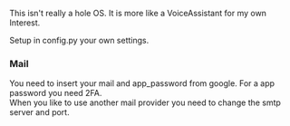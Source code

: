 This isn't really a hole OS. It is more like a VoiceAssistant for my own Interest.<br>

Setup in config.py your own settings. <br>

### Mail
You need to insert your mail and app_password from google. For a app password you need 2FA. <br>
When you like to use another mail provider you need to change the smtp server and port. <br>
